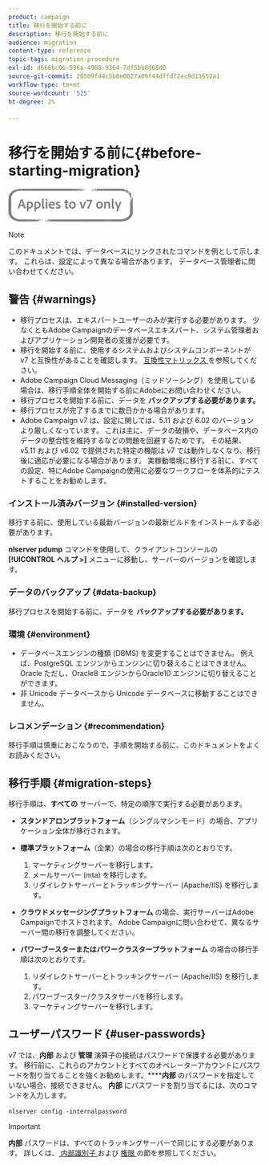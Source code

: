 ```yaml
---
product: campaign
title: 移行を開始する前に
description: 移行を開始する前に
audience: migration
content-type: reference
topic-tags: migration-procedure
exl-id: d666bc0b-596a-4908-9364-7df5bb8d68d0
source-git-commit: 20509f44c5b8e0827a09f44dffdf2ec9d11652a1
workflow-type: tm+mt
source-wordcount: '525'
ht-degree: 2%

---
```


# 移行を開始する前に{#before-starting-migration}

![](../../assets/v7-only.svg)

>[!NOTE]
>
>このドキュメントでは、データベースにリンクされたコマンドを例として示します。 これらは、設定によって異なる場合があります。 データベース管理者に問い合わせてください。

## 警告 {#warnings}

* 移行プロセスは、エキスパートユーザーのみが実行する必要があります。 少なくともAdobe Campaignのデータベースエキスパート、システム管理者およびアプリケーション開発者の支援が必要です。
* 移行を開始する前に、使用するシステムおよびシステムコンポーネントが v7 と互換性があることを確認します。 [ 互換性マトリックス ](../../rn/using/compatibility-matrix.md) を参照してください。
* Adobe Campaign Cloud Messaging（ミッドソーシング）を使用している場合は、移行手順全体を開始する前にAdobeにお問い合わせください。
* 移行プロセスを開始する前に、データを **バックアップする必要があります。**
* 移行プロセスが完了するまでに数日かかる場合があります。
* Adobe Campaign v7 は、設定に関しては、5.11 および 6.02 のバージョンより厳しくなっています。 これは主に、データの破損や、データベース内のデータの整合性を維持するなどの問題を回避するためです。 その結果、v5.11 および v6.02 で提供された特定の機能は v7 では動作しなくなり、移行後に適応が必要になる場合があります。 実稼動環境に移行する前に、すべての設定、特にAdobe Campaignの使用に必要なワークフローを体系的にテストすることをお勧めします。

### インストール済みバージョン {#installed-version}

移行する前に、使用している最新バージョンの最新ビルドをインストールする必要があります。

**nlserver pdump** コマンドを使用して、クライアントコンソールの **[!UICONTROL ヘルプ >]** メニューに移動し、サーバーのバージョンを確認します。

### データのバックアップ {#data-backup}

移行プロセスを開始する前に、データを **バックアップする必要があります。**

### 環境 {#environment}

* データベースエンジンの種類 (DBMS) を変更することはできません。 例えば、PostgreSQL エンジンからエンジンに切り替えることはできません。Oracle ただし、Oracle8 エンジンからOracle10 エンジンに切り替えることができます。
* 非 Unicode データベースから Unicode データベースに移動することはできません。

### レコメンデーション {#recommendation}

移行手順は慎重におこなうので、手順を開始する前に、このドキュメントをよくお読みください。

## 移行手順 {#migration-steps}

移行手順は、**すべての** サーバーで、特定の順序で実行する必要があります。

* **スタンドアロンプラットフォーム**（シングルマシンモード）の場合、アプリケーション全体が移行されます。
* **標準プラットフォーム**（企業）の場合の移行手順は次のとおりです。

   1. マーケティングサーバーを移行します。
   1. メールサーバー (mta) を移行します。
   1. リダイレクトサーバーとトラッキングサーバー (Apache/IIS) を移行します。

* **クラウドメッセージングプラットフォーム** の場合、実行サーバーはAdobe Campaignでホストされます。 Adobe Campaignに問い合わせて、異なるサーバー間の移行を調整してください。
* **パワーブースターまたはパワークラスタープラットフォーム** の場合の移行手順は次のとおりです。

   1. リダイレクトサーバーとトラッキングサーバー (Apache/IIS) を移行します。
   1. パワーブースター/クラスタサーバを移行します。
   1. マーケティングサーバーを移行します。

## ユーザーパスワード {#user-passwords}

v7 では、**内部** および **管理** 演算子の接続はパスワードで保護する必要があります。 移行前に、これらのアカウントとすべてのオペレーターアカウントにパスワードを割り当てることを強くお勧めします。******内部** のパスワードを指定していない場合、接続できません。 **内部** にパスワードを割り当てるには、次のコマンドを入力します。

```
nlserver config -internalpassword
```

>[!IMPORTANT]
>
>**内部** パスワードは、すべてのトラッキングサーバーで同じにする必要があります。 詳しくは、[ 内部識別子 ](../../installation/using/configuring-campaign-server.md#internal-identifier) および [ 権限 ](../../platform/using/access-management.md) の節を参照してください。
